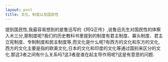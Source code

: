 ```yaml
---
layout: post
title: 文化、制度以及国民性
---
```

提到国民性,我最容易想到的是鲁迅写的《阿Q正传》,说鲁迅先生对国民性的体察入木三分,那制度呢?我们的历史教科书里提到的制度有君主制度、寡头制度、君主立宪制度、专制制度和民主制度等,而文化是什么呢?有西方的文化和东方的文化,西方的文化主要是指的欧美文化,日本的文化和印度的文化等通过国别来区分的文化.那这3者之间有什么关系吗?这3者是谁在起主导作用呢?这是有意思的问题.
